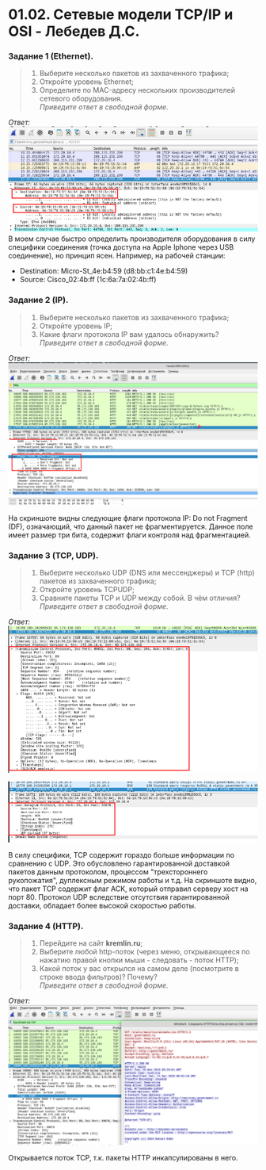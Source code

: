 # 01.02. Сетевые модели TCP/IP и OSI - Лебедев Д.С.

### Задание 1 (Ethernet).
> 1. Выберите несколько пакетов из захваченного трафика;
> 2. Откройте уровень Ethernet;
> 3. Определите по MAC-адресу нескольких производителей сетевого оборудования.  
> *Приведите ответ в свободной форме.*

*Ответ:*  
![](_attachments/01.02-01-01.png)  
В моем случае быстро определить производителя оборудования в силу специфики соединения (точка доступа на Apple Iphone через USB соединение), но принцип ясен.
Например, на рабочей станции:
- Destination: Micro-St_4e:b4:59 (d8:bb:c1:4e:b4:59)
- Source: Cisco_02:4b:ff (1c:6a:7a:02:4b:ff)

### Задание 2 (IP).
> 1. Выберите несколько пакетов из захваченного трафика;
> 2. Откройте уровень IP;
> 3. Какие флаги протокола IP вам удалось обнаружить?  
> *Приведите ответ в свободной форме.*

*Ответ:*  
![](_attachments/01.02-02-01.png)  

На скриншоте видны следующие флаги протокола IP: Do not Fragment (DF), означающий, что данный пакет не фрагментируется. 
Данное поле имеет размер три бита, содержит флаги контроля над фрагментацией.

### Задание 3 (TCP, UDP).
> 1. Выберите несколько UDP (DNS или мессенджеры) и TCP (http) пакетов из захваченного трафика;
> 2. Откройте уровень TCPUDP;
> 3. Сравните пакеты TCP и UDP между собой. В чём отличия?  
> *Приведите ответ в свободной форме.*

*Ответ:*  
![](_attachments/01.02-03-01.png)  

![](_attachments/01.02-03-02.png)  

В силу специфики, TCP содержит гораздо больше информации по сравнению с UDP. Это обусловлено гарантированной доставкой пакетов данным протоколом, процессом "трехстороннего рукопожатия", дуплексным режимом работы и т.д. На скриншоте видно, что пакет TCP содержит флаг ACK, который отправил серверу хост на порт 80.
Протокол UDP вследствие отсутствия гарантированной доставки, обладает более высокой скоростью работы.

### Задание 4 (HTTP).
> 1. Перейдите на сайт **kremlin.ru**;
> 2. Выберите любой http-поток (через меню, открывающееся по нажатию правой кнопки мыши - следовать - поток HTTP);
> 3. Какой поток у вас открылся на самом деле (посмотрите в строке ввода фильтров)? Почему?  
> *Приведите ответ в свободной форме.*

*Ответ:*  
![](_attachments/01.02-04-01.png)  

Открывается поток TCP, т.к. пакеты HTTP инкапсулированы в него.